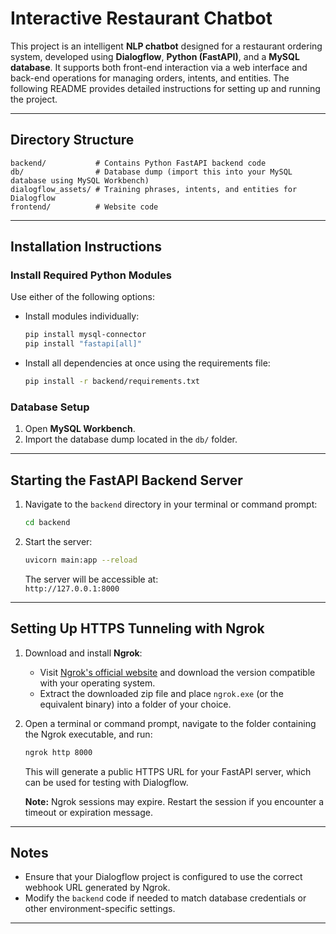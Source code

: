 # Interactive Restaurant Chatbot

This project is an intelligent **NLP chatbot** designed for a restaurant ordering system, developed using **Dialogflow**, **Python (FastAPI)**, and a **MySQL database**. It supports both front-end interaction via a web interface and back-end operations for managing orders, intents, and entities. The following README provides detailed instructions for setting up and running the project.

---

## Directory Structure

```
backend/           # Contains Python FastAPI backend code
db/                # Database dump (import this into your MySQL database using MySQL Workbench)
dialogflow_assets/ # Training phrases, intents, and entities for Dialogflow
frontend/          # Website code
```

---

## Installation Instructions

### Install Required Python Modules
Use either of the following options:

- Install modules individually:
  ```bash
  pip install mysql-connector
  pip install "fastapi[all]"
  ```

- Install all dependencies at once using the requirements file:
  ```bash
  pip install -r backend/requirements.txt
  ```

### Database Setup
1. Open **MySQL Workbench**.  
2. Import the database dump located in the `db/` folder.  

---

## Starting the FastAPI Backend Server

1. Navigate to the `backend` directory in your terminal or command prompt:
   ```bash
   cd backend
   ```

2. Start the server:
   ```bash
   uvicorn main:app --reload
   ```

   The server will be accessible at:  
   `http://127.0.0.1:8000`

---

## Setting Up HTTPS Tunneling with Ngrok

1. Download and install **Ngrok**:
   - Visit [Ngrok's official website](https://ngrok.com/download) and download the version compatible with your operating system.  
   - Extract the downloaded zip file and place `ngrok.exe` (or the equivalent binary) into a folder of your choice.

2. Open a terminal or command prompt, navigate to the folder containing the Ngrok executable, and run:
   ```bash
   ngrok http 8000
   ```

   This will generate a public HTTPS URL for your FastAPI server, which can be used for testing with Dialogflow.

   **Note:** Ngrok sessions may expire. Restart the session if you encounter a timeout or expiration message.

---

## Notes

- Ensure that your Dialogflow project is configured to use the correct webhook URL generated by Ngrok.  
- Modify the `backend` code if needed to match database credentials or other environment-specific settings.

---

